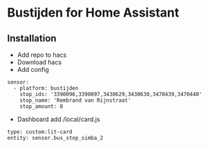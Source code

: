 # Bustijden for Home Assistant

## Installation

- Add repo to hacs
- Download hacs
- Add config

```
sensor:
  - platform: bustijden
    stop_ids: '3390096,3390097,3430629,3430630,3470439,3470440'
    stop_name: 'Rembrand van Rijnstraat'
    stop_amount: 8
```

- Dashboard add /local/card.js

```
type: custom:lit-card
entity: sensor.bus_stop_simba_2
```

